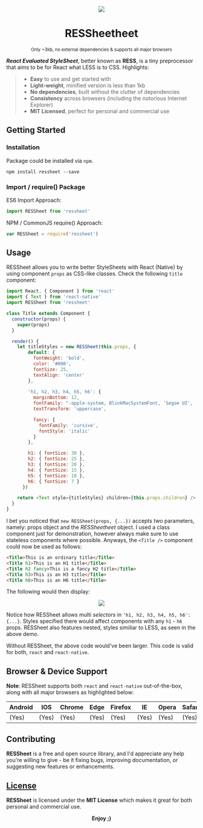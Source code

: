 <p align="center">
	<img src="https://raw.githubusercontent.com/bukharim96/ress/master/resources/ress-logo@80.25percent.png">
</p>

<h1 align="center">RESSheetheet</h1>

<p align="center">
	<small>Only ~3kb, no external dependencies &amp; supports all major browsers</small>
</p>

***React Evaluated StyleSheet***, better known as **RESS**, is a tiny preprocessor that aims to be for React what LESS is to CSS. Highlights:

> - **Easy** to use and get started with
> - **Light-weight**, minified version is less than 1kb
> - **No dependencies**, built without the clutter of dependencies
> - **Consistency** across browsers (including the notorious Internet Explorer)
> - **MIT Licensed**, perfect for personal and commercial use

## Getting Started

### Installation

Package could be installed via `npm`.

```
npm install ressheet --save
```

### Import / require() Package

ES6 Import Approach:

```javascript
import RESSheet from 'ressheet'
```

NPM / CommonJS require() Approach:

```javascript
var RESSheet = require('ressheet')
```

## Usage

RESSheet allows you to write better StyleSheets with React (Native) by using component `props` as CSS-like classes. Check the following `title` component:

```javascript
import React, { Component } from 'react'
import { Text } from 'react-native'
import RESSheet from 'ressheet'

class Title extends Component {
  constructor(props) {
    super(props)
  }

  render() {
    let titleStyles = new RESSheet(this.props, {
        default: {
          fontWeight: 'bold',
          color: '#000',
          fontSize: 25,
          textAlign: 'center'
        },
        
        'h1, h2, h3, h4, h5, h6': {
          marginBottom: 12,
          fontFamily: "-apple-system, BlinkMacSystemFont, 'Segoe UI', 'Ubuntu', 'Helvetica Neue', sans-serif",
          textTransform: 'uppercase',

          fancy: {
            fontFamily: 'cursive',
            fontStyle: 'italic'
          }
        },

        h1: { fontSize: 30 },
        h2: { fontSize: 25 },
        h3: { fontSize: 20 },
        h4: { fontSize: 15 },
        h5: { fontSize: 10 },
        h6: { fontSize: 7 }
      })

    return <Text style={titleStyles} children={this.props.children} />
  }
}
```

I bet you noticed that `new RESSheet(props, {...})` accepts two parameters, namely: props object and the *RESSheetheet* object. I used a class component just for demonstration, however always make sure to use stateless components where possible. Anyways, the `<Title />` component could now be used as follows:

```html
<Title>This is an ordinary title</Title>
<Title h1>This is an H1 title</Title>
<Title h2 fancy>This is a fancy H2 title</Title>
<Title h3>This is an H3 title</Title>
<Title h6>This is an H6 title</Title>
```

The following would then display:

<p align="center">
	<img src="https://raw.githubusercontent.com/bukharim96/ress/master/resources/ress-001.PNG">
</p>

Notice how RESSheet allows multi *selectors* in `'h1, h2, h3, h4, h5, h6': {...}`. Styles specified there would affect components with any `h1` - `h6` props. RESSheet also features nested, styles similiar to LESS, as seen in the above demo.

Without RESSheet, the above code would've been larger. This code is valid for both, `react` and `react-native`.

## Browser &amp; Device Support

**Note**: RESSheet supports both `react` and `react-native` out-of-the-box, along with all major browsers as highlighted below:

| Android | IOS   | Chrome | Edge  | Firefox | IE    | Opera | Safari|
|---------|-------|--------|-------|---------|-------|-------|-------|
| (Yes)   | (Yes) | (Yes)  | (Yes) | (Yes)   | (Yes) | (Yes) | (Yes) |

## Contributing

**RESSheet** is a free and open source library, and I'd appreciate any help you're willing to give - be it fixing bugs, improving documentation, or suggesting new features or enhancements.

## [License](https://github.com/bukharim96/pregx/blob/master/LICENSE)

**RESSheet** is licensed under the **MIT License** which makes it great for both personal and commercial use.

<p align="center"><strong>Enjoy</i> ;)</strong></p>